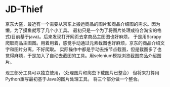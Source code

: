 # JD-Thief
京东大盗，最近有一个需要从京东上搬运商品的图片和商品介绍图的需求。因为懒，为了摸鱼就写了几个小工具。
最初只是一个为了将图片处理成符合淘宝的格式(目前基于java)。后来发现打开网页去拿商品主图图也好麻烦，
于是用Scrapy爬取商品主图图。用着用着，感觉手动通过元素截图也好麻烦，京东的商品介绍文字和图片分离，不好爬取。
实际操作中都是手动去按节点截图，但是截图多了也觉得麻烦，于是加入了自动去截图的工具。用selenium模拟浏览截图商品介绍图片。

现三部分工具可以独立使用，（处理图片和爬虫下载图片已整合）
但将来打算用Python重写最初基于Java的图片处理工具。
将三个部分做一个整合。


